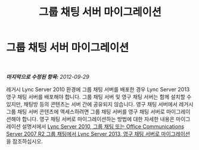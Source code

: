 ﻿---
title: 그룹 채팅 서버 마이그레이션
TOCTitle: 그룹 채팅 서버 마이그레이션
ms:assetid: 34bc98f4-919d-4b6f-be82-55bf766a48d0
ms:mtpsurl: https://technet.microsoft.com/ko-kr/library/JJ688020(v=OCS.15)
ms:contentKeyID: 49885719
ms.date: 08/10/2015
mtps_version: v=OCS.15
ms.translationtype: HT
---

# 그룹 채팅 서버 마이그레이션

 

_**마지막으로 수정된 항목:** 2012-09-29_

레거시 Lync Server 2010 환경에 그룹 채팅 서버를 배포한 경우 Lync Server 2013영구 채팅 서버를 배포해야 합니다. 그룹 채팅 서버 및 영구 채팅 서버는 함께 설치할 수 있지만, 채팅방 등의 콘텐츠는 서버 간에 공유되지 않습니다. 영구 채팅 서버에서 레거시 그룹 채팅 서버 콘텐츠에 액세스하려면 그룹 채팅 서버를 영구 채팅 서버로 마이그레이션해야 합니다. 영구 채팅 서버로 마이그레이션하는 방법에 대한 자세한 내용은 마이그레이션 설명서에서 [Lync Server 2010, 그룹 채팅 또는 Office Communications Server 2007 R2 그룹 채팅에서 Lync Server 2013, 영구 채팅 서버로 마이그레이션](migration-from-lync-server-2010-group-chat-or-office-communications-server-2007-r2-group-chat-to-lync-server-2013-persistent-chat-server.md)을 참조하십시오.

